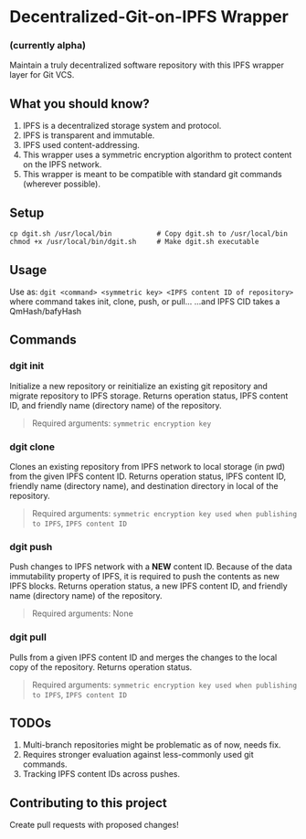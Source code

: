 # Decentralized-Git-on-IPFS Wrapper
### (currently alpha)
Maintain a truly decentralized software repository with this IPFS wrapper layer for Git VCS.

## What you should know?
1. IPFS is a decentralized storage system and protocol.
2. IPFS is transparent and immutable.
3. IPFS used content-addressing.
4. This wrapper uses a symmetric encryption algorithm to protect content on the IPFS network.
5. This wrapper is meant to be compatible with standard git commands (wherever possible).

## Setup
	cp dgit.sh /usr/local/bin 			# Copy dgit.sh to /usr/local/bin
	chmod +x /usr/local/bin/dgit.sh 	# Make dgit.sh executable

## Usage
Use as: `dgit <command> <symmetric key> <IPFS content ID of repository>`
where command takes init, clone, push, or pull...
...and IPFS CID takes a QmHash/bafyHash

## Commands
### dgit init
Initialize a new repository or reinitialize an existing git repository and migrate repository to IPFS storage.
Returns operation status, IPFS content ID, and friendly name (directory name) of the repository.

> Required arguments: `symmetric encryption key`

### dgit clone
Clones an existing repository from IPFS network to local storage (in pwd) from the given IPFS content ID.
Returns operation status, IPFS content ID, friendly name (directory name), and destination directory in local of the repository.

> Required arguments: `symmetric encryption key used when publishing to IPFS`, `IPFS content ID`

### dgit push
Push changes to IPFS network with a **NEW** content ID. Because of the data immutability property of IPFS, it is required to push the contents as new IPFS blocks.
Returns operation status, a new IPFS content ID, and friendly name (directory name) of the repository.

> Required arguments: None

### dgit pull
Pulls from a given IPFS content ID and merges the changes to the local copy of the repository.
Returns operation status.

> Required arguments: `symmetric encryption key used when publishing to IPFS`, `IPFS content ID`

## TODOs
1. Multi-branch repositories might be problematic as of now, needs fix.
2. Requires stronger evaluation against less-commonly used git commands.
3. Tracking IPFS content IDs across pushes.

## Contributing to this project
Create pull requests with proposed changes!